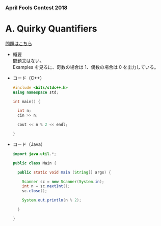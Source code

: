 ### April Fools Contest 2018

# A. Quirky Quantifiers

  [問題はこちら](https://codeforces.com/problemset/problem/952/A)
  
- 概要<br>
  問題文はない。<br>
  Examples を見るに、奇数の場合は 1、偶数の場合は 0 を出力している。
  
  
- コード（C++）

  ```cpp
  #include <bits/stdc++.h>
  using namespace std;

  int main() {

    int n;
    cin >> n;

    cout << n % 2 << endl;

  }
  ```
  
- コード（Java）

  ```java
  import java.util.*;

  public class Main {

    public static void main (String[] args) {

      Scanner sc = new Scanner(System.in);
      int n = sc.nextInt();
      sc.close();

      System.out.println(n % 2);

    }

  }
  ```
    